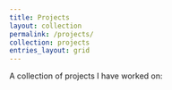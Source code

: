 ```yaml
---
title: Projects
layout: collection
permalink: /projects/
collection: projects
entries_layout: grid
---
```


A collection of projects I have worked on:
